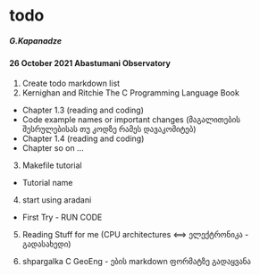 # todo
##### G.Kapanadze

#### 26 October 2021 Abastumani Observatory

1. Create todo markdown list
2. Kernighan and Ritchie The C Programming Language Book

- Chapter 1.3 (reading and coding)
 - Code example names or important changes (მაგალითების შესრულებისას თუ კოდზე რამეს დავაკომიტებ)
- Chapter 1.4 (reading and coding)
- Chapter so on ...

3. Makefile tutorial
- Tutorial name

4. start using aradani
- First Try - RUN CODE

5. Reading Stuff for me (CPU architectures <==> ელექტრონიკა - გადასახედი)

6. shpargalka C GeoEng - ების markdown ფორმატზე გადაყვანა

